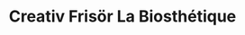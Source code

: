 ---
title: "Creativ Frisör La Biosthétique"
url: /waldkirch/creativ-frisoer-la-biosthetique/
shop: Friseur
---